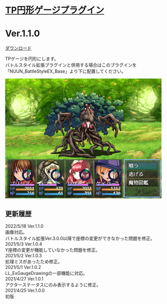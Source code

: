 # [TP円形ゲージプラグイン](https://raw.githubusercontent.com/nuun888/MZ/master/NUUN_TpCircularGauge.js)
# Ver.1.1.0
[ダウンロード](https://raw.githubusercontent.com/nuun888/MZ/master/NUUN_TpCircularGauge.js)  

TPゲージを円形にします。  
バトルスタイル拡張プラグインと併用する場合はこのプラグインを「NUUN_BattleStyleEX_Base」より下に配置してください。  

![画像](img/TpCircularGauge1.png)  

## 更新履歴
2022/5/18 Ver.1.1.0  
画像対応。  
バトルスタイル拡張Ver.3.0.0以降で座標の変更ができなかった問題を修正。  
2021/5/3 Ver.1.0.4  
Y座標の変更が機能していなかった問題を修正。  
2021/5/2 Ver.1.0.3  
処理ミスがあったため修正。  
2021/5/1 Ver.1.0.2  
LL_ExGaugeDrawingの一部機能に対応。  
2021/4/27 Ver.1.0.1  
アクターステータスにのみ表示するように修正。  
2021/4/25 Ver.1.0.0  
初版  
